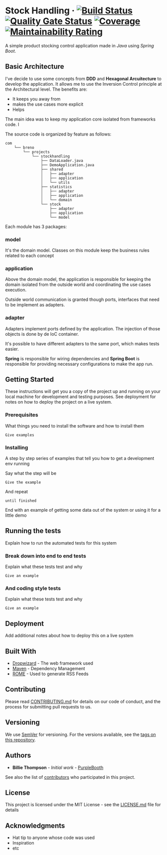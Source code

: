 # Stock Handling  &middot; [![Build Status](https://travis-ci.com/francbreno/stock-handling.svg?branch=master)](https://travis-ci.com/francbreno/stock-handling) [![Quality Gate Status](https://sonarcloud.io/api/project_badges/measure?project=com.breno.projects%3Astock-handling&metric=alert_status)](https://sonarcloud.io/dashboard?id=com.breno.projects%3Astock-handling) [![Coverage](https://sonarcloud.io/api/project_badges/measure?project=com.breno.projects%3Astock-handling&metric=coverage)](https://sonarcloud.io/dashboard?id=com.breno.projects%3Astock-handling) [![Maintainability Rating](https://sonarcloud.io/api/project_badges/measure?project=com.breno.projects%3Astock-handling&metric=sqale_rating)](https://sonarcloud.io/dashboard?id=com.breno.projects%3Astock-handling)

A simple product stocking control application made in *Java* using *Spring Boot*.

## Basic Architecture

I've decide to use some concepts from **DDD** and **Hexagonal Arcuitecture** to develop the application. It allows me to use the Inversion Control principle at the Architectural level. The benefits are:

- It keeps you away from 
- makes the use cases more explicit
- Helps

The main idea was to keep my application core isolated from frameworks code. I

The source code is organized by feature as follows:

```
com
    └── breno
        └── projects
            └── stockhandling
                ├── DataLoader.java
                ├── DemoApplication.java
                ├── shared
                │   ├── adapter
                │   ├── application
                │   └── utils
                ├── statistics
                │   ├── adapter
                │   ├── application
                │   └── domain
                └── stock
                    ├── adapter
                    ├── application
                    └── model
```

Each module has 3 packages:

### model

It's the domain model. Classes on this module keep the business rules related to each concept

### application

Above the domain model, the application is responsible for keeping the domain isolated from the outside world and coordinating the use cases execution.

Outside world communication is granted though ports, interfaces that need to be implement as adapters.

### adapter

Adapters implement ports defined by the application. The injection of those objects is done by de IoC container.

It's possible to have different adapters to the same port, which makes tests easier.

**Spring** is responsible for wiring dependencies and **Spring Boot** is responsible for providing necessary configurations to make the app run.

## Getting Started

These instructions will get you a copy of the project up and running on your local machine for development and testing purposes. See deployment for notes on how to deploy the project on a live system.

### Prerequisites

What things you need to install the software and how to install them

```
Give examples
```

### Installing

A step by step series of examples that tell you how to get a development env running

Say what the step will be

```
Give the example
```

And repeat

```
until finished
```

End with an example of getting some data out of the system or using it for a little demo

## Running the tests

Explain how to run the automated tests for this system

### Break down into end to end tests

Explain what these tests test and why

```
Give an example
```

### And coding style tests

Explain what these tests test and why

```
Give an example
```

## Deployment

Add additional notes about how to deploy this on a live system

## Built With

* [Dropwizard](http://www.dropwizard.io/1.0.2/docs/) - The web framework used
* [Maven](https://maven.apache.org/) - Dependency Management
* [ROME](https://rometools.github.io/rome/) - Used to generate RSS Feeds

## Contributing

Please read [CONTRIBUTING.md](https://gist.github.com/PurpleBooth/b24679402957c63ec426) for details on our code of conduct, and the process for submitting pull requests to us.

## Versioning

We use [SemVer](http://semver.org/) for versioning. For the versions available, see the [tags on this repository](https://github.com/your/project/tags). 

## Authors

* **Billie Thompson** - *Initial work* - [PurpleBooth](https://github.com/PurpleBooth)

See also the list of [contributors](https://github.com/your/project/contributors) who participated in this project.

## License

This project is licensed under the MIT License - see the [LICENSE.md](LICENSE.md) file for details

## Acknowledgments

* Hat tip to anyone whose code was used
* Inspiration
* etc


